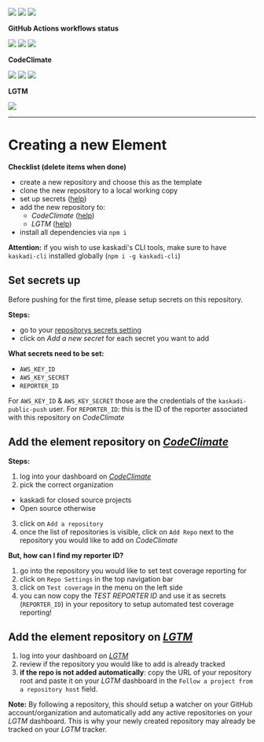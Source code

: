 ![](https://img.shields.io/github/package-json/v/kaskadi/kaskadi-textbox)
![](https://img.shields.io/badge/code--style-standard-blue)
![](https://img.shields.io/github/license/kaskadi/kaskadi-textbox?color=blue)

**GitHub Actions workflows status**

<!--Uncomment if you're in a branch which is not master or release/*
![](https://img.shields.io/github/workflow/status/kaskadi/kaskadi-textbox/testing?label=test)-->
<!-- This badge should only be used for master and release/* branches. Otherwise use the one above -->
![](https://img.shields.io/github/workflow/status/kaskadi/kaskadi-textbox/build-on-firefox?label=firefox&logo=Mozilla%20Firefox&logoColor=white)
![](https://img.shields.io/github/workflow/status/kaskadi/kaskadi-textbox/build-on-chrome?label=chrome&logo=Google%20Chrome&logoColor=white)
![](https://img.shields.io/github/workflow/status/kaskadi/kaskadi-textbox/publish?label=publish&logo=AWS)

**CodeClimate**

![](https://img.shields.io/codeclimate/maintainability/kaskadi/kaskadi-textbox)
![](https://img.shields.io/codeclimate/tech-debt/kaskadi/kaskadi-textbox)
![](https://img.shields.io/codeclimate/coverage/kaskadi/kaskadi-textbox)

**LGTM**

[![](https://img.shields.io/lgtm/grade/javascript/github/kaskadi/kaskadi-textbox)](https://lgtm.com/projects/g/kaskadi/kaskadi-textbox/?mode=list&logo=LGTM)


****



# Creating a new Element

**Checklist (delete items when done)**
- create a new repository and choose this as the template
- clone the new repository to a local working copy
- set up secrets ([help](#Set-secrets-up))
- add the new repository to:
  - _CodeClimate_ ([help](#Add-the-element-repository-on-CodeClimate))
  - _LGTM_ ([help](#Add-the-element-repository-on-LGTM))
- install all dependencies via `npm i`

**Attention:** if you wish to use kaskadi's CLI tools, make sure to have `kaskadi-cli` installed globally (`npm i -g kaskadi-cli`)

## Set secrets up

Before pushing for the first time, please setup secrets on this repository.

**Steps:**
- go to your [repositorys secrets setting](../../settings/secrets)
- click on _Add a new secret_ for each secret you want to add

**What secrets need to be set:**
- `AWS_KEY_ID`
- `AWS_KEY_SECRET`
- `REPORTER_ID`

For `AWS_KEY_ID` & `AWS_KEY_SECRET` those are the credentials of the `kaskadi-public-push` user.
For `REPORTER_ID`: this is the ID of the reporter associated with this repository on _CodeClimate_

## Add the element repository on [_CodeClimate_](https://codeclimate.com)

**Steps:**
1. log into your dashboard on [_CodeClimate_](https://codeclimate.com/dashboard)
2. pick the correct organization
  - kaskadi for closed source projects
  - Open source otherwise
3. click on `Add a repository`
4. once the list of repositories is visible, click on `Add Repo` next to the repository you would like to add on _CodeClimate_

**But, how can I find my reporter ID?**

1. go into the repository you would like to set test coverage reporting for
2. click on `Repo Settings` in the top navigation bar
3. click on `Test coverage` in the menu on the left side
4. you can now copy the _TEST REPORTER ID_ and use it as secrets (`REPORTER_ID`) in your repository to setup automated test coverage reporting!

## Add the element repository on [_LGTM_](https://lgtm.com)

1. log into your dashboard on [_LGTM_](https://lgtm.com/dashboard)
2. review if the repository you would like to add is already tracked
3. **if the repo is not added automatically**: copy the URL of your repository root and paste it on your _LGTM_ dashboard in the `Follow a project from a repository host` field.

**Note:** By following a repository, this should setup a watcher on your GitHub account/organization and automatically add any active repositories on your _LGTM_ dashboard. This is why your newly created repository may already be tracked on your _LGTM_ tracker.
